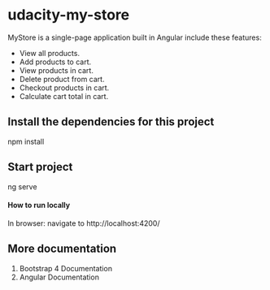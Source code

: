 # udacity-my-store

MyStore is a single-page application built in Angular include these features:

- View all products.
- Add products to cart.
- View products in cart.
- Delete product from cart.
- Checkout products in cart.
- Calculate cart total in cart.

## Install the dependencies for this project

npm install

## Start project

ng serve

#### How to run locally

In browser: navigate to http://localhost:4200/

## More documentation

1. Bootstrap 4 Documentation
2. Angular Documentation
